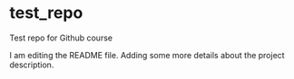 # test_repo
Test repo for Github course

I am editing the README file. Adding some more details about the project
description.
